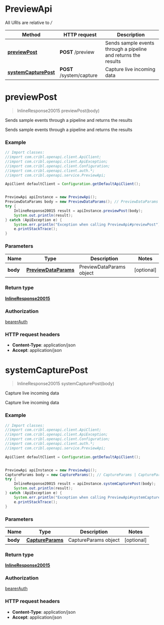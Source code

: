# PreviewApi

All URIs are relative to */*

Method | HTTP request | Description
------------- | ------------- | -------------
[**previewPost**](PreviewApi.md#previewPost) | **POST** /preview | Sends sample events through a pipeline and returns the results
[**systemCapturePost**](PreviewApi.md#systemCapturePost) | **POST** /system/capture | Capture live incoming data

<a name="previewPost"></a>
# **previewPost**
> InlineResponse20015 previewPost(body)

Sends sample events through a pipeline and returns the results

Sends sample events through a pipeline and returns the results

### Example
```java
// Import classes:
//import com.cribl.openapi.client.ApiClient;
//import com.cribl.openapi.client.ApiException;
//import com.cribl.openapi.client.Configuration;
//import com.cribl.openapi.client.auth.*;
//import com.cribl.openapi.service.PreviewApi;

ApiClient defaultClient = Configuration.getDefaultApiClient();


PreviewApi apiInstance = new PreviewApi();
PreviewDataParams body = new PreviewDataParams(); // PreviewDataParams | PreviewDataParams object
try {
    InlineResponse20015 result = apiInstance.previewPost(body);
    System.out.println(result);
} catch (ApiException e) {
    System.err.println("Exception when calling PreviewApi#previewPost");
    e.printStackTrace();
}
```

### Parameters

Name | Type | Description  | Notes
------------- | ------------- | ------------- | -------------
 **body** | [**PreviewDataParams**](PreviewDataParams.md)| PreviewDataParams object | [optional]

### Return type

[**InlineResponse20015**](InlineResponse20015.md)

### Authorization

[bearerAuth](../README.md#bearerAuth)

### HTTP request headers

 - **Content-Type**: application/json
 - **Accept**: application/json

<a name="systemCapturePost"></a>
# **systemCapturePost**
> InlineResponse20015 systemCapturePost(body)

Capture live incoming data

Capture live incoming data

### Example
```java
// Import classes:
//import com.cribl.openapi.client.ApiClient;
//import com.cribl.openapi.client.ApiException;
//import com.cribl.openapi.client.Configuration;
//import com.cribl.openapi.client.auth.*;
//import com.cribl.openapi.service.PreviewApi;

ApiClient defaultClient = Configuration.getDefaultApiClient();


PreviewApi apiInstance = new PreviewApi();
CaptureParams body = new CaptureParams(); // CaptureParams | CaptureParams object
try {
    InlineResponse20015 result = apiInstance.systemCapturePost(body);
    System.out.println(result);
} catch (ApiException e) {
    System.err.println("Exception when calling PreviewApi#systemCapturePost");
    e.printStackTrace();
}
```

### Parameters

Name | Type | Description  | Notes
------------- | ------------- | ------------- | -------------
 **body** | [**CaptureParams**](CaptureParams.md)| CaptureParams object | [optional]

### Return type

[**InlineResponse20015**](InlineResponse20015.md)

### Authorization

[bearerAuth](../README.md#bearerAuth)

### HTTP request headers

 - **Content-Type**: application/json
 - **Accept**: application/json

